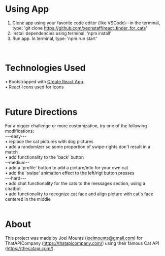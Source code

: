 # Using App
1. Clone app using your favorite code editor (like VSCode)--in the terminal, type: 'git clone https://github.com/xeonstaff/react_tinder_for_cats'  
2. Install dependencies using terminal: 'npm install'  
3. Run app. In terminal, type: 'npm run start'  
<br/>

# Technologies Used  
• Bootstrapped with [Create React App](https://github.com/facebook/create-react-app).  
• React-Icons used for Icons  
<br/>

# Future Directions  
For a bigger challenge or more customization, try one of the following modifications:  
---easy---  
• replace the cat pictures with dog pictures  
• add a randomizer so some proportion of swipe-rights don't result in a match   
• add functionality to the 'back' button  
--medium--  
• add a 'profile' button to add a picture/info for your own cat  
• add the 'swipe' animation effect to the left/rigt button presses  
---hard---  
• add chat functionality for the cats to the messages section, using a chatbot   
• add functionality to recognize cat face and align picture with cat's face centered in the middle  
<br/>

# About  
This project was made by Joel Mounts (joelmounts@gmail.com) for ThatAPICompany (https://thatapicompany.com/) using their 
famous Cat API (https://thecatapi.com/).   